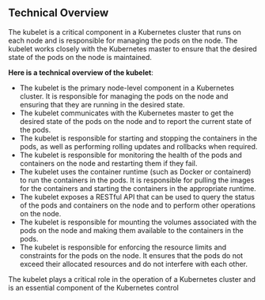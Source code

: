 ## Technical Overview
The kubelet is a critical component in a Kubernetes cluster that runs on each node and is responsible for managing the pods on the node. The kubelet works closely with the Kubernetes master to ensure that the desired state of the pods on the node is maintained.

**Here is a technical overview of the kubelet**:

- The kubelet is the primary node-level component in a Kubernetes cluster. It is responsible for managing the pods on the node and ensuring that they are running in the desired state.
- The kubelet communicates with the Kubernetes master to get the desired state of the pods on the node and to report the current state of the pods.
- The kubelet is responsible for starting and stopping the containers in the pods, as well as performing rolling updates and rollbacks when required.
- The kubelet is responsible for monitoring the health of the pods and containers on the node and restarting them if they fail.
- The kubelet uses the container runtime (such as Docker or containerd) to run the containers in the pods. It is responsible for pulling the images for the containers and starting the containers in the appropriate runtime.
- The kubelet exposes a RESTful API that can be used to query the status of the pods and containers on the node and to perform other operations on the node.
- The kubelet is responsible for mounting the volumes associated with the pods on the node and making them available to the containers in the pods.
- The kubelet is responsible for enforcing the resource limits and constraints for the pods on the node. It ensures that the pods do not exceed their allocated resources and do not interfere with each other.

The kubelet plays a critical role in the operation of a Kubernetes cluster and is an essential component of the Kubernetes control

